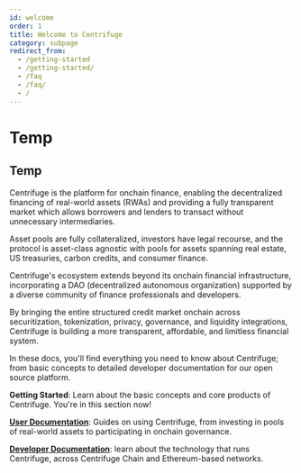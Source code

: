 ```yaml
---
id: welcome
order: 1
title: Welcome to Centrifuge
category: subpage
redirect_from:
  - /getting-started
  - /getting-started/
  - /faq
  - /faq/
  - /
---
```


# Temp

## Temp

Centrifuge is the platform for onchain finance, enabling the decentralized financing of real-world assets (RWAs) and providing a fully transparent market which allows borrowers and lenders to transact without unnecessary intermediaries.

Asset pools are fully collateralized, investors have legal recourse, and the protocol is asset-class agnostic with pools for assets spanning real estate, US treasuries, carbon credits, and consumer finance.

Centrifuge's ecosystem extends beyond its onchain financial infrastructure, incorporating a DAO (decentralized autonomous organization) supported by a diverse community of finance professionals and developers.

By bringing the entire structured credit market onchain across securitization, tokenization, privacy, governance, and liquidity integrations, Centrifuge is building a more transparent, affordable, and limitless financial system.

In these docs, you'll find everything you need to know about Centrifuge; from basic concepts to detailed developer documentation for our open source platform.

**Getting Started**: Learn about the basic concepts and core products of Centrifuge. You're in this section now!

**[User Documentation](/user)**: Guides on using Centrifuge, from investing in pools of real-world assets to participating in onchain governance.

**[Developer Documentation](/developer)**: learn about the technology that runs Centrifuge, across Centrifuge Chain and Ethereum-based networks.

